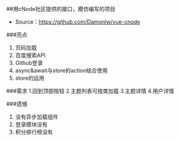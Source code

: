 ##用cNode社区提供的接口，模仿编写的项目
- Source：https://github.com/Damonlw/vue-cnode

###亮点
1. 页码加载
2. 百度搜索API
3. Github登录
4. async&await与store的action结合使用
5. store的运用

###需求
1.回到顶部按钮
2.主题列表可按类加载
3.主题详情
4.用户详情

###遗憾
1. 没有异步加载组件
2. 登录模块没有
3. 积分排行榜没有

